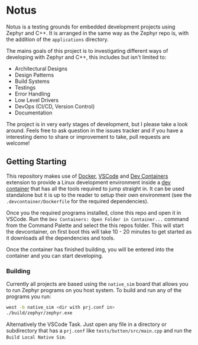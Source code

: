# Notus

Notus is a testing grounds for embedded development projects using Zephyr and C++. It is arranged in the same way as the Zephyr repo is, with the addition of the `applications` directory.

The mains goals of this project is to investigating different ways of developing with Zephyr and C++, this includes but isn't limited to:
- Architectural Designs
- Design Patterns
- Build Systems
- Testings
- Error Handling
- Low Level Drivers
- DevOps (CI/CD, Version Control)
- Documentation

The project is in very early stages of development, but I please take a look around. Feels free to ask question in the issues tracker and if you have a interesting demo to share or improvement to take, pull requests are welcome!

## Getting Starting

This repository makes use of [Docker](https://www.docker.com/), [VSCode](https://code.visualstudio.com/) and [Dev Containers](https://marketplace.visualstudio.com/items?itemName=ms-vscode-remote.remote-containers) extension to provide a Linux development environment inside a [dev container](https://microsoft.github.io/code-with-engineering-playbook/developer-experience/devcontainers/) that has all the tools required to jump straight in. It can be used standalone but it is up to the reader to setup their own environment (see the `.devcontainer/Dockerfile` for the required dependencies).

Once you the required programs installed, clone this repo and open it in VSCode. Run the `Dev Containers: Open Folder in Container...` command from the Command Palette and select the this repos folder. This will start the devcontainer, on first boot this will take 10 - 20 minutes to get started as it downloads all the dependencies and tools.

Once the container has finished building, you will be entered into the container and you can start developing.

### Building

Currently all projects are based using the `native_sim` board that allows you to run Zephyr programs on you host system. To build and run any of the programs you run:
```bash
west -b native_sim <dir with prj.conf in>
./build/zephyr/zephyr.exe
```

Alternatively the VSCode Task. Just open any file in a directory or subdirectory that has a `prj.conf` like `tests/button/src/main.cpp` and run the `Build Local Native Sim`. 

